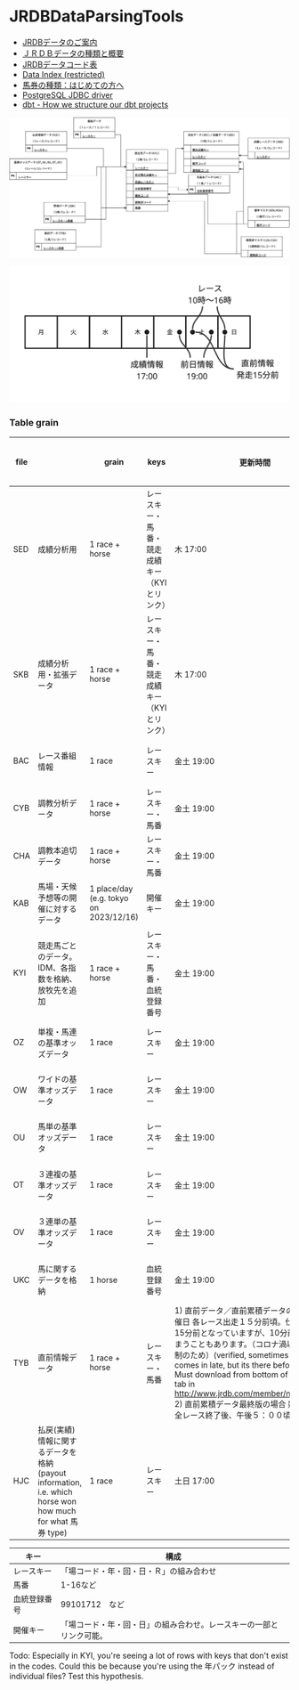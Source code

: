 # JRDBDataParsingTools

- [JRDBデータのご案内](http://www.jrdb.com/program/data.html)
- [ＪＲＤＢデータの種類と概要](http://www.jrdb.com/program/jrdb_data_doc.txt)
- [JRDBデータコード表](http://www.jrdb.com/program/jrdb_code.txt)
- [Data Index (restricted)](http://www.jrdb.com/member/dataindex.html)
- [馬券の種類：はじめての方へ](https://www.jra.go.jp/kouza/beginner/baken/)
- [PostgreSQL JDBC driver](https://jdbc.postgresql.org/download/)
- [dbt - How we structure our dbt projects](https://docs.getdbt.com/best-practices/how-we-structure/1-guide-overview)


![ER](./images/JRDB.drawio.png)

![schedule](./images/schedule.png)


### Table grain

| file |                                                                                                           | grain                                  | keys                                          | 更新時間                        | 実績/予測 |
| ---- | --------------------------------------------------------------------------------------------------------- | -------------------------------------- | --------------------------------------------- | ------------------------------- | --------- |
| SED  | 成績分析用                                                                                                | 1 race + horse                         | レースキー・馬番・競走成績キー（KYIとリンク） | 木 17:00                        | 成績情報  |
| SKB  | 成績分析用・拡張データ                                                                                    | 1 race + horse                         | レースキー・馬番・競走成績キー（KYIとリンク） | 木 17:00                        | 成績情報  |
| BAC  | レース番組情報                                                                                            | 1 race                                 | レースキー                                    | 金土	19:00                      | 前日情報  |
| CYB  | 調教分析データ                                                                                            | 1 race + horse                         | レースキー・馬番                              | 金土	19:00                      | 前日情報  |
| CHA  | 調教本追切データ                                                                                          | 1 race + horse                         | レースキー・馬番                              | 金土	19:00                      | 前日情報  |
| KAB  | 馬場・天候予想等の開催に対するデータ                                                                      | 1 place/day (e.g. tokyo on 2023/12/16) | 開催キー                                      | 金土	19:00                      | 前日情報  |
| KYI  | 競走馬ごとのデータ。IDM、各指数を格納、放牧先を追加                                                       | 1 race + horse                         | レースキー・馬番・血統登録番号                | 金土	19:00                      | 前日情報  |
| OZ   | 単複・馬連の基準オッズデータ                                                                              | 1 race                                 | レースキー                                    | 金土	19:00                      | 前日情報  |
| OW   | ワイドの基準オッズデータ                                                                                  | 1 race                                 | レースキー                                    | 金土	19:00                      | 前日情報  |
| OU   | 馬単の基準オッズデータ                                                                                    | 1 race                                 | レースキー                                    | 金土	19:00                      | 前日情報  |
| OT   | ３連複の基準オッズデータ                                                                                  | 1 race                                 | レースキー                                    | 金土	19:00                      | 前日情報  |
| OV   | ３連単の基準オッズデータ                                                                                  | 1 race                                 | レースキー                                    | 金土	19:00                      | 前日情報  |
| UKC  | 馬に関するデータを格納                                                                                    | 1 horse                                | 血統登録番号                                  | 金土	19:00                      | 前日情報  |
| TYB  | 直前情報データ                                                                                            | 1 race + horse                         | レースキー・馬番                              | 1) 直前データ／直前累積データの場合 競馬開催日 各レース出走１５分前頃。仕様書では、15分前となっていますが、10分前になってしまうこともあります。（コロナ渦以降の運用体制のため）(verified, sometimes it just comes in late, but its there beforehand. Must download from bottom of race day tab in http://www.jrdb.com/member/n_index.html) 2) 直前累積データ最終版の場合 競馬開催日 全レース終了後、午後５：００頃 | 当日情報  |
| HJC  | 払戻(実績)情報に関するデータを格納 (payout information, i.e. which horse won how much for what 馬券 type) | 1 race                                 | レースキー                                    | 土日 17:00                      | 当日情報  |


| キー         | 構成                                                                 |
| ------------ | -------------------------------------------------------------------- |
| レースキー   | 「場コード・年・回・日・Ｒ」の組み合わせ                             |
| 馬番         | 1-16など                                                             |
| 血統登録番号 | 99101712　など                                                       |
| 開催キー     | 「場コード・年・回・日」の組み合わせ。レースキーの一部とリンク可能。 |



Todo: Especially in KYI, you're seeing a lot of rows with keys that don't exist in the codes. Could this be because you're using the 年パック instead of individual files? Test this hypothesis.
